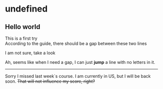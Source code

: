 # undefined
## Hello world
This is a first try  
According to the guide, there should be a gap between these two lines

I am not sure, take a look  

Ah, seems like when I need a gap, I can just __jump__ a line with no letters in it.

-------------------------

Sorry I missed last week`s course. I am currently in US, but I will be back soon. ~~That will not influence my score, right?~~


